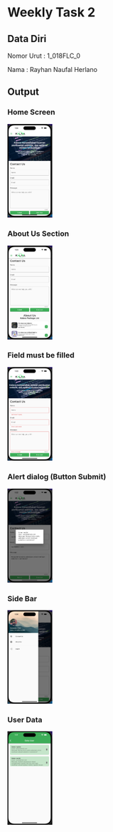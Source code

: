 # Weekly Task 2


## Data Diri

Nomor Urut : 1_018FLC_0

Nama : Rayhan Naufal Herlano

## Output
### Home Screen

<img src="../Screenshot/home_screen.png" width=20% height=20%>

### About Us Section

<img src="../Screenshot/about_us_section.png" width=20% height=20%>

### Field must be filled

<img src="../Screenshot/field_must_be_filled.png" width=20% height=20%>

### Alert dialog (Button Submit)

<img src="../Screenshot/alert_dialog.png" width=20% height=20%>

### Side Bar

<img src="../Screenshot/side_bar.png" width=20% height=20%>

### User Data

<img src="../Screenshot/user_data.png" width=20% height=20%>
